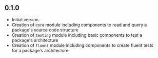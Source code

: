 ## 0.1.0

- Initial version.
- Creation of `core` module including components to read and query a package's source code structure
- Creation of `testing` module including basic components to test a package's architecture
- Creation of `fluent` module including components to create fluent tests for a package's architecture
